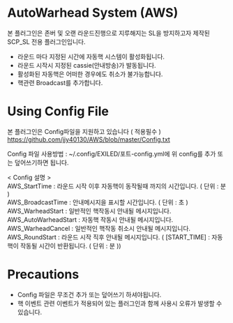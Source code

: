 # AutoWarhead System (AWS)
본 플러그인은 존버 및 오랜 라운드진행으로 지루해지는 SL을 방지하고자 제작된 SCP_SL 전용 플러그인입니다.

 - 라운드 마다 지정된 시간에 자동핵 시스템이 활성화됩니다.
 - 라운드 시작시 지정된 cassie(안내방송)가 발동됩니다.
 - 활성화된 자동핵은 어떠한 경우에도 취소가 불가능합니다.
 - 핵관련 Broadcast를 추가합니다.

# Using Config File
본 플러그인은 Config파일을 지원하고 있습니다 ( 적용필수 )
https://github.com/jjy40130/AWS/blob/master/Config.txt

Config 파일 사용방법 : ~/.config/EXILED/포트-config.yml에 위 config를 추가 또는 덮어쓰기하면 됩니다.

< Config 설명 >\
AWS_StartTime : 라운드 시작 이후 자동핵이 동작될때 까지의 시간입니다. ( 단위 : 분 )\
AWS_BroadcastTime : 안내메시지을 표시할 시간입니다. ( 단위 : 초 )\
AWS_WarheadStart : 일반적인 핵작동시 안내될 메시지입니다.\
AWS_AutoWarheadStart : 자동핵 작동시 안내될 메시지입니다.\
AWS_WarheadCancel : 일반적인 핵작동 취소시 안내될 메시지입니다.\
AWS_RoundStart : 라운드 시작 직후 안내될 메시지입니다. ( [START_TIME] : 자동핵이 작동될 시간이 반환됩니다. ( 단위 : 분 ))

# Precautions

 - Config 파일은 무조건 추가 또는 덮어쓰기 하셔야됩니다.
 - 핵 이벤트 관련 이벤트가 적용되어 있는 플러그인과 함께 사용시 오류가 발생할 수 있습니다.
